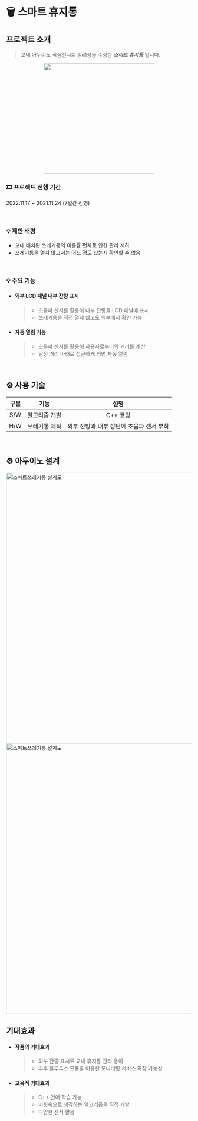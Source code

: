 # 🗑️  스마트 휴지통

##   프로젝트 소개

> 교내 아두이노 작품전시회 장려상을 수상한 ***스마트 휴지통*** 입니다.
<p align = "center"> 
 <img src = "https://github.com/user-attachments/assets/918ab83c-d296-433a-a985-c8243af8d823" width = "300">
</p>

### 🎞 프로젝트 진행 기간

2022.11.17 ~ 2021.11.24 (7일간 진행)

<br>


### 💡 제안 배경
- 교내 배치된 쓰레기통의 이용률 편차로 인한 관리 저하
- 쓰레기통을 열지 않고서는 어느 정도 찼는지 확인할 수 없음

<br>

### 💡 주요 기능
- #### 외부 LCD 패널 내부 잔량 표시
  >- 초음파 센서를 활용해 내부 잔량을 LCD 패널에 표시
  >- 쓰레기통을 직접 열지 않고도 외부에서 확인 가능
- #### 자동 열림 기능
  >- 초음파 센서를 활용해 사용자로부터의 거리를 계산
  >- 일정 거리 아래로 접근하게 되면 자동 열림 


<br>

## ⚙️ 사용 기술 
  
|구분|기능|설명|
|:---:|:---:|:---:|
|S/W|알고리즘 개발|C++ 코딩|
|H/W|쓰레기통 제작|외부 전방과 내부 상단에 초음파 센서 부착|

<br>

## ⚙️ 아두이노 설계
<img width="734" alt="스마트쓰레기통 설계도" src="https://github.com/user-attachments/assets/3bc4f37e-9703-47d7-9085-0d0b43e289ed">
<img width="734" alt="스마트쓰레기통 설계도" src="https://github.com/user-attachments/assets/8e60404b-537e-4b2a-8f0a-d768b3abf5d2">




  
<br>

## 기대효과 

- #### 작품의 기대효과 
  >- 외부 잔량 표시로 교내 휴지통 관리 용이
  >- 추후 블루투스 모듈을 이용한 모니터링 서비스 확장 가능성
- #### 교육적 기대효과
  >- C++ 언어 학습 가능
  >- 머릿속으로 생각하는 알고리즘을 직접 개발
  >- 다양한 센서 활용
